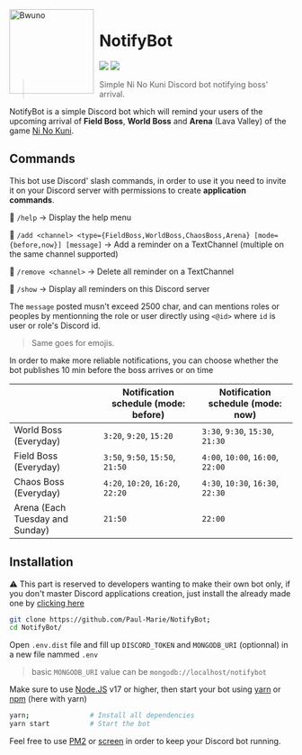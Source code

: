 <img width="150" height="150" align="left" style="float: left; margin: 0 10px 0 0;" alt="Bwuno" src="https://pbs.twimg.com/profile_images/1508950960592211973/_eooqgBH_400x400.jpg"/>

# NotifyBot

[![](https://img.shields.io/badge/Add-NotifyBot-0199FE.svg?style=flat)](https://discord.com/api/oauth2/authorize?client_id=981840577794543666&permissions=277025655872&scope=bot%20applications.commands)
[![](https://img.shields.io/badge/discord.js-v13.6.0-blue.svg?logo=npm)](https://github.com/discordjs)

> Simple Ni No Kuni Discord bot notifying boss' arrival.

NotifyBot is a simple Discord bot which will remind your users of the upcoming arrival of **Field Boss**, **World Boss** and **Arena** (Lava Valley) of the game [Ni No Kuni](https://play.google.com/store/apps/details?id=com.netmarble.enngb&hl=fr&gl=US).


## Commands

This bot use Discord' slash commands, in order to use it you need to invite it on your Discord server with permissions to create **application commands**.

🔸 `/help` -> Display the help menu

🔸 `/add <channel> <type={FieldBoss,WorldBoss,ChaosBoss,Arena} [mode={before,now}] [message]` -> Add a reminder on a TextChannel (multiple on the same channel supported)

🔸 `/remove <channel>` -> Delete all reminder on a TextChannel

🔸 `/show` -> Display all reminders on this Discord server

The `message` posted musn't exceed 2500 char, and can mentions roles or peoples by mentionning the role or user directly using `<@id>` where `id` is user or role's Discord id.
> Same goes for emojis.

In order to make more reliable notifications, you can choose whether the bot publishes 10 min before the boss arrives or on time

|                                 | Notification schedule (mode: before) | Notification schedule (mode: now) |
|---------------------------------|--------------------------------------|-----------------------------------|
| World Boss (Everyday)           | `3:20`, `9:20`, `15:20`              | `3:30`, `9:30`, `15:30`, `21:30`  |
| Field Boss (Everyday)           | `3:50`, `9:50`, `15:50`, `21:50`     | `4:00`, `10:00`, `16:00`, `22:00` |
| Chaos Boss (Everyday)           | `4:20`, `10:20`, `16:20`, `22:20`     | `4:30`, `10:30`, `16:30`, `22:30` |
| Arena (Each Tuesday and Sunday) | `21:50`                              | `22:00`                           |

## Installation

⚠️ This part is reserved to developers wanting to make their own bot only, if you don't master Discord applications creation, just install the already made one by [clicking here](https://discord.com/api/oauth2/authorize?client_id=981840577794543666&permissions=277025655872&scope=bot%20applications.commands)

```sh
git clone https://github.com/Paul-Marie/NotifyBot;
cd NotifyBot/
```
Open `.env.dist` file and fill up `DISCORD_TOKEN` and `MONGODB_URI` (optionnal) in a new file nammed `.env`
> basic `MONGODB_URI` value can be `mongodb://localhost/notifybot`

Make sure to use [Node.JS](https://nodejs.org/fr/download/) v17 or higher, then start your bot using [yarn](https://classic.yarnpkg.com/fr/docs/install/#debian-stable) or [npm](https://nodejs.org/fr/download/) (here with yarn)
```sh
yarn;				# Install all dependencies
yarn start 			# Start the bot
```

Feel free to use [PM2](https://pm2.keymetrics.io/docs/usage/quick-start/) or [screen](https://www.gnu.org/software/screen/screen.html) in order to keep your Discord bot running.
